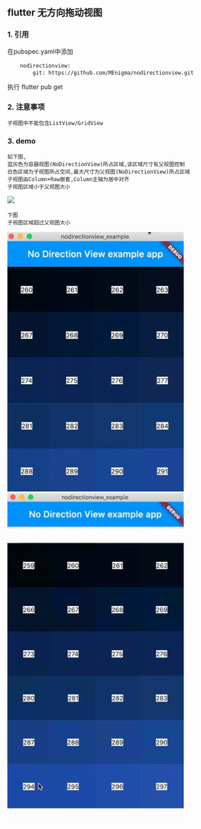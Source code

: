 ## flutter 无方向拖动视图

### 1. 引用
在pubspec.yaml中添加
```
    nodirectionview:
        git: https://github.com/MEnigma/nodirectionview.git
```
执行 flutter pub get


### 2. 注意事项

    子视图中不能包含ListView/GridView

### 3. demo
    如下图,
    蓝灰色为容器视图(NoDirectionView)所占区域,该区域尺寸有父视图控制
    白色区域为子视图所占空间,最大尺寸为父视图(NoDirectionView)所占区域
    子视图由Column+Raw嵌套,Column主轴为居中对齐
    子视图区域小于父视图大小
<img src="./big-480.gif" width="400">

    下图
    子视图区域超过父视图大小
<img src="./small-480.gif" width="400">
<img src="./middle-480.gif" width="400">